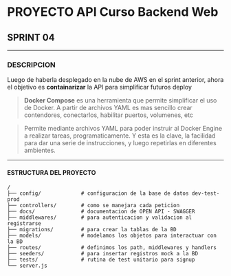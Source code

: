# PROYECTO API Curso Backend Web

## SPRINT 04
___

### DESCRIPCION

Luego de haberla desplegado en la nube de AWS en el sprint anterior, ahora el objetivo es **containarizar** la API para simplificar futuros deploy

> **Docker Compose** es una herramienta que permite simplificar el uso de Docker. A partir de archivos YAML es mas sencillo crear contendores, conectarlos, habilitar puertos, volumenes, etc

> Permite mediante archivos YAML para poder instruir al Docker Engine a realizar tareas, programaticamente. Y esta es la clave, la facilidad para dar una serie de instrucciones, y luego repetirlas en diferentes ambientes.

___

#### ESTRUCTURA DEL PROYECTO

```
/
├── config/             # configuracion de la base de datos dev-test-prod
├── controllers/        # como se manejara cada peticion
├── docs/               # documentacion de OPEN API - SWAGGER
├── middlewares/        # para autenticacion y validacion al registrarse
├── migrations/         # para crear la tablas de la BD
├── models/             # modelamos los objetos para interactuar con la BD
├── routes/             # definimos los path, middlewares y handlers 
├── seeders/            # para insertar registros mock a la BD
├── tests/              # rutina de test unitario para signup
└── server.js                       
```
